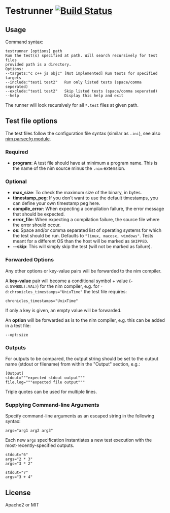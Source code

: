 # Testrunner [![Build Status](https://travis-ci.org/disruptek/testutils.svg?branch=master)](https://travis-ci.org/disruptek/testutils)

## Usage
Command syntax:
```
testrunner [options] path
Run the test(s) specified at path. Will search recursively for test files
provided path is a directory.
Options:
--targets:"c c++ js objc" [Not implemented] Run tests for specified targets
--include:"test1 test2"   Run only listed tests (space/comma seperated)
--exclude:"test1 test2"   Skip listed tests (space/comma seperated)
--help                    Display this help and exit
```

The runner will look recursively for all `*.test` files at given path.

## Test file options
The test files follow the configuration file syntax (similar as `.ini`), see also
[nim parsecfg module](https://nim-lang.org/docs/parsecfg.html).

### Required
- **program**: A test file should have at minimum a program name. This is the name
of the nim source minus the `.nim` extension.

### Optional
- **max_size**: To check the maximum size of the binary, in bytes.
- **timestamp_peg**: If you don't want to use the default timestamps, you can define
your own timestamp peg here.
- **compile_error**: When expecting a compilation failure, the error message that
should be expected.
- **error_file**: When expecting a compilation failure, the source file where the
error should occur.
- **os**: Space and/or comma separated list of operating systems for which the
test should be run. Defaults to `"linux, macosx, windows"`. Tests meant for a
different OS than the host will be marked as `SKIPPED`.
- **--skip**: This will simply skip the test (will not be marked as failure).

### Forwarded Options
Any other options or key-value pairs will be forwarded to the nim compiler.

A **key-value** pair will become a conditional symbol + value (`-d:SYMBOL(:VAL)`)
for the nim compiler, e.g. for `-d:chronicles_timestamps="UnixTime"` the test
file requires:
```
chronicles_timestamps="UnixTime"
```
If only a key is given, an empty value will be forwarded.

An **option** will be forwarded as is to the nim compiler, e.g. this can be
added in a test file:
```
--opt:size
```

### Outputs
For outputs to be compared, the output string should be set to the output
name (stdout or filename) from within the "Output" section, e.g.:
```
[Output]
stdout="""expected stdout output"""
file.log="""expected file output"""
```
Triple quotes can be used for multiple lines.

### Supplying Command-line Arguments

Specify command-line arguments as an escaped string in the following syntax:

```
args="arg1 arg2 arg3"
```

Each new `args` specification instantiates a new test execution with the most-recently-specified outputs.

```
stdout="6"
args="2 * 3"
args="3 * 2"

stdout="7"
args="3 + 4"
```

## License
Apache2 or MIT
